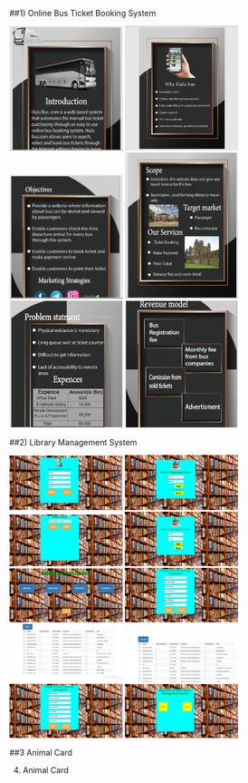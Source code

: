 ##1) Online Bus Ticket Booking System


<img src="/Images/post1.PNG" alt="Projects" title="Optional title attribute" width="200"/>
<img src="/Images/post2.PNG" alt="Projects" title="Optional title attribute" width="200"/>
<img src="/Images/post3.PNG" alt="Projects" title="Optional title attribute" width="200"/>
<img src="/Images/post4.PNG" alt="Projects" title="Optional title attribute" width="200"/>
<img src="/Images/post6.PNG" alt="Projects" title="Optional title attribute" width="200"/>
<img src="/Images/post8.PNG" alt="Projects" title="Optional title attribute" width="200"/>


##2) Library Management System

   
<img src="/Images/user registration.PNG" alt="Projects" title="Optional title attribute" width="200"/>
<img src="/Images/User log in page.PNG" alt="Projects" title="Optional title attribute" width="200"/>
<img src="/Images/Delete Book.PNG" alt="Projects" title="Optional title attribute" width="200"/>
<img src="/Images/Adminfirstpage.PNG" alt="Projects" title="Optional title attribute" width="200"/>
<img src="/Images/Admin second page.PNG" alt="Projects" title="Optional title attribute" width="200"/>
<img src="/Images/Add book.PNG" alt="Projects" title="Optional title attribute" width="200"/>
<img src="/Images/View book.PNG" alt="Projects" title="Optional title attribute" width="200"/>
<img src="/Images/View book page.PNG" alt="Projects" title="Optional title attribute" width="200"/>
<img src="/Images/Update Book.PNG" alt="Projects" title="Optional title attribute" width="200"/>
<img src="/Images/Homepage.PNG" alt="Projects" title="Optional title attribute" width="200"/>



##3 Animal Card

4) Animal Card


